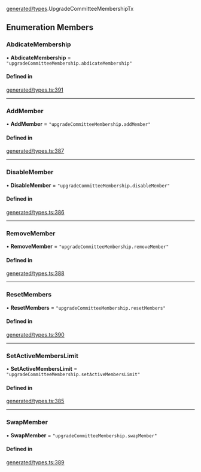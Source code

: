 [generated/types](../../../Modules/Generated/Types.md).UpgradeCommitteeMembershipTx

## Enumeration Members

### AbdicateMembership

• **AbdicateMembership** = ``"upgradeCommitteeMembership.abdicateMembership"``

#### Defined in

[generated/types.ts:391](https://github.com/PolymeshAssociation/polymesh-sdk/blob/15be87e8/src/generated/types.ts#L391)

___

### AddMember

• **AddMember** = ``"upgradeCommitteeMembership.addMember"``

#### Defined in

[generated/types.ts:387](https://github.com/PolymeshAssociation/polymesh-sdk/blob/15be87e8/src/generated/types.ts#L387)

___

### DisableMember

• **DisableMember** = ``"upgradeCommitteeMembership.disableMember"``

#### Defined in

[generated/types.ts:386](https://github.com/PolymeshAssociation/polymesh-sdk/blob/15be87e8/src/generated/types.ts#L386)

___

### RemoveMember

• **RemoveMember** = ``"upgradeCommitteeMembership.removeMember"``

#### Defined in

[generated/types.ts:388](https://github.com/PolymeshAssociation/polymesh-sdk/blob/15be87e8/src/generated/types.ts#L388)

___

### ResetMembers

• **ResetMembers** = ``"upgradeCommitteeMembership.resetMembers"``

#### Defined in

[generated/types.ts:390](https://github.com/PolymeshAssociation/polymesh-sdk/blob/15be87e8/src/generated/types.ts#L390)

___

### SetActiveMembersLimit

• **SetActiveMembersLimit** = ``"upgradeCommitteeMembership.setActiveMembersLimit"``

#### Defined in

[generated/types.ts:385](https://github.com/PolymeshAssociation/polymesh-sdk/blob/15be87e8/src/generated/types.ts#L385)

___

### SwapMember

• **SwapMember** = ``"upgradeCommitteeMembership.swapMember"``

#### Defined in

[generated/types.ts:389](https://github.com/PolymeshAssociation/polymesh-sdk/blob/15be87e8/src/generated/types.ts#L389)
